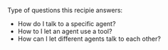 Type of questions this recipie answers:
- How do I talk to a specific agent?
- How to I let an agent use a tool?
- How can I let different agents talk to each other?